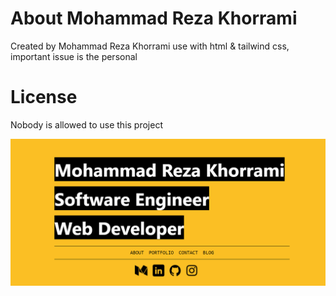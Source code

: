 # About Mohammad Reza Khorrami
Created by Mohammad Reza Khorrami use with html & tailwind css, important issue is the personal
# License
Nobody is allowed to use this project


[![mohammadreza khorrami](https://github.com/mohammad2174/mohammad2174.github.io/blob/master/image/screencapture-mohammad2174-github-io-2021-10-16-20_25_14.png "mohammad2174.github.io")](https://mohammad2174.github.io/target="_blank)

